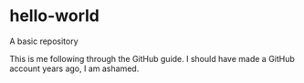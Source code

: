 # hello-world
A basic repository

This is me following through the GitHub guide.
I should have made a GitHub account years ago, I am ashamed. 

